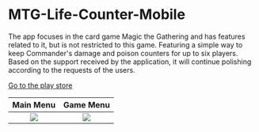 # MTG-Life-Counter-Mobile

The app focuses in the card game Magic the Gathering and has features related to it, but is not restricted to this game.
Featuring a simple way to keep Commander's damage and poison counters for up to six players.
Based on the support received by the application, it will continue polishing according to the requests of the users.

[Go to the play store](https://play.google.com/store/apps/details?id=org.atlas.mtglifecounter "Play Store")


Main Menu                  |  Game Menu
:-------------------------:|:-------------------------:
![](https://user-images.githubusercontent.com/38967981/55663445-2ca55d80-57db-11e9-829b-2583532e811a.png)  |  ![](https://user-images.githubusercontent.com/38967981/55663448-2f07b780-57db-11e9-983c-f0a203e910a4.png)
